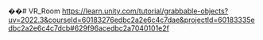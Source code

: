 ��#   V R _ R o o m 
 https://learn.unity.com/tutorial/grabbable-objects?uv=2022.3&courseId=60183276edbc2a2e6c4c7dae&projectId=60183335edbc2a2e6c4c7dcb#629f96acedbc2a7040101e2f
 
